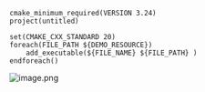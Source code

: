 ```CMakeLists
cmake_minimum_required(VERSION 3.24)  
project(untitled)  
  
set(CMAKE_CXX_STANDARD 20)  
foreach(FILE_PATH ${DEMO_RESOURCE})  
    add_executable(${FILE_NAME} ${FILE_PATH} )  
endforeach()
```

![image.png](https://yaaame-1317851743.cos.ap-beijing.myqcloud.com/undefinedPasted%20image%2020230131160833.png)
